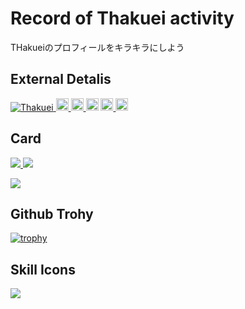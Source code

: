 # Record of Thakuei activity
THakueiのプロフィールをキラキラにしよう
## External Detalis
<p align="left">
  <a href="https://github.com/Thakuei/Thakuei/">
    <img src="https://komarev.com/ghpvc/?username=Thakuei" alt="Thakuei" />
  </a>
  <a href="https://github.com/Thakuei">
    <img height="20" src="https://img.shields.io/github/followers/Thakuei?label=follow&logo=github&style=flat" />
  </a>
  <a href="https://www.reddit.com/user/Thakuei">
    <img height="20" src="https://img.shields.io/reddit/user-karma/combined/Thakuei?label=Reddit&logo=reddit&style=flat" />
  </a>
  <a herf="http://qiita.com/Eipon">
    <img height = "20" src="https://qiita-badge.apiapi.app/s/Eipon/posts.svg"/>
  </a>
  <a href="http://qiita.com/Eipon">
    <img height = "20" src="https://qiita-badge.apiapi.app/s/Eipon/contributions.svg"/>
  </a>
  <a href="http://qiita.com/Eipon">
    <img height = "20" src="https://qiita-badge.apiapi.app/s/Eipon/followers.svg" />
  </a>
</p>

## Card
  <a href="https://github.com/anuraghazra/github-readme-stats">
    <img src="https://github-readme-stats.vercel.app/api?username=Thakuei&show_icons=true&theme=radical"></img>
  </a>
  <a href="https://github.com/anuraghazra/github-readme-stats">
    <img src="https://github-readme-stats.vercel.app/api/top-langs/?username=Thakuei&layout=donut"></img>
  </a>
  
  ![](http://github-profile-summary-cards.vercel.app/api/cards/profile-details?username=Thakuei&theme=default)

## Github Trohy
[![trophy](https://github-profile-trophy.vercel.app/?username=Thakuei)](https://github.com/Thakuei/github-profile-trophy)

## Skill Icons
![](https://skillicons.dev/icons?i=html,css,js,typescript,nextjs,nodejs,python,ruby,rails,react,aws,git,github,docker,aws,)
